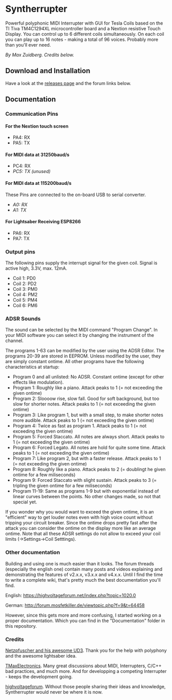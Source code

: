 # Syntherrupter
Powerful polyphonic MIDI Interrupter with GUI for Tesla Coils based on the TI Tiva TM4C1294XL microcontroller board and a Nextion resistive Touch Display.
You can control up to 6 different coils simultaneously. On each coil you can play up to 16 notes - making a total of 96 voices. Probably more than you'll ever need.

*By Max Zuidberg. Credits below.*

## Download and Installation
Have a look at the [releases page](https://github.com/MMMZZZZ/Syntherrupter/releases) and the forum links below.

## Documentation

### Communication Pins

#### For the Nextion touch screen
* PA4: RX
* PA5: TX
#### For MIDI data at 31250baud/s
* PC4: RX
* *PC5: TX (unused)*
#### For MIDI data at 115200baud/s
These Pins are connected to the on-board USB to serial converter.
* *A0: RX*
* *A1: TX*
#### For Lightsaber Receiving ESP8266
* PA6: RX
* PA7: TX
### Output pins
The following pins supply the interrupt signal for the given coil. Signal is active high, 3.3V, max. 12mA.
* Coil 1: PD0
* Coil 2: PD2
* Coil 3: PM0
* Coil 4: PM2
* Coil 5: PM4
* Coil 6: PM6
### ADSR Sounds
The sound can be selected by the MIDI command "Program Change". In your MIDI software you can select it by changing the instrument of the channel. 

The programs 1-63 can be modified by the user using the ADSR Editor. The programs 20-39 are stored in EEPROM. Unless modified by the user, they are simply constant ontime. All other programs have the following characteristics at startup:

* Program 0 and all unlisted: No ADSR. Constant ontime (except for other effects like modulation).
* Program 1: Roughly like a piano. Attack peaks to 1 (= not exceeding the given ontime)
* Program 2: Sloooow rise, slow fall. Good for soft background, but too slow for shorter notes. Attack peaks to 1 (= not exceeding the given ontime)
* Program 3: Like program 1, but with a small step, to make shorter notes more audible. Attack peaks to 1 (= not exceeding the given ontime)
* Program 4: Twice as fast as program 1. Attack peaks to 1 (= not exceeding the given ontime)
* Program 5: Forced Staccato. All notes are always short. Attack peaks to 1 (= not exceeding the given ontime)
* Program 6: Forced Legato. All notes are hold for quite some time. Attack peaks to 1 (= not exceeding the given ontime)
* Program 7: Like program 2, but with a faster release. Attack peaks to 1 (= not exceeding the given ontime)
* Program 8: Roughly like a piano. Attack peaks to 2 (= doublingt he given ontime for a few miliseconds)
* Program 9: Forced Staccato with slight sustain. Attack peaks to 3 (= tripling the given ontime for a few miliseconds)
* Program 11-19: Same as programs 1-9 but with exponential instead of linear curves between the points. No other changes made, so not that special yet. 

If you wonder why you would want to exceed the given ontime, it is an "efficient" way to get louder notes even with high voice count without tripping your circuit breaker. Since the ontime drops pretty fast after the attack you can consider the ontime on the display more like an average ontime. Note that all these ADSR settings do not allow to exceed your coil limits (->Settings->Coil Setttings). 

### Other documentation
Building and using one is much easier than it looks. The forum threads (especially the english one) contain many posts and videos explaining and demonstrating the features of v2.x.x, v3.x.x and v4.x.x. Until I find the time to write a complete wiki, that's pretty much the best documentation you'll find. 

English: https://highvoltageforum.net/index.php?topic=1020.0

German: http://forum.mosfetkiller.de/viewtopic.php?f=9&t=64458

However, since this gets more and more confusing, I started working on a proper documentation. Which you can find in the "Documentation" folder in this repository. 

### Credits
[Netzpfuscher and his awesome UD3](https://highvoltageforum.net/index.php?topic=188.0). Thank you for the help with polyphony and the awesome lightsaber idea.

[TMaxElectronics](https://tmax-electronics.de/easteregg/). Many great discussions about MIDI, Interrupters, C/C++ bad practices, and much more. And for developping a competing Interrupter - keeps the development going. 

[highvoltageforum](https://highvoltageforum.net). Without those people sharing their ideas and knowledge, Syntherrupter would never be where it is now. 
